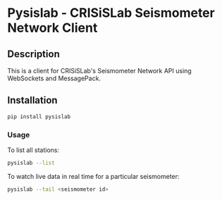 # Pysislab - CRISiSLab Seismometer Network Client

## Description

This is a client for CRISiSLab's Seismometer Network API using WebSockets and MessagePack.

## Installation

```bash
pip install pysislab
```

### Usage

To list all stations:

```bash
pysislab --list
```

To watch live data in real time for a particular seismometer:

```bash
pysislab --tail <seismometer id>
```
